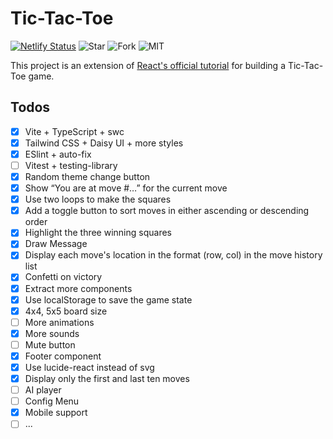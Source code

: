# Tic-Tac-Toe

[![Netlify Status](https://api.netlify.com/api/v1/badges/27d05461-ed67-42fa-a277-ca8ed24fea81/deploy-status)](https://app.netlify.com/sites/playreact-tic-tac-toe/deploys)
![Star](https://img.shields.io/github/stars/playreact/tic-tac-toe?style=flat)
![Fork](https://img.shields.io/github/forks/playreact/tic-tac-toe?style=flat)
![MIT](https://img.shields.io/github/license/playreact/tic-tac-toe?style=flat)

This project is an extension of [React's official tutorial](https://react.dev/learn/tutorial-tic-tac-toe) for building a Tic-Tac-Toe game.

## Todos

- [x] Vite + TypeScript + swc
- [x] Tailwind CSS + Daisy UI + more styles
- [x] ESlint + auto-fix
- [ ] Vitest + testing-library
- [x] Random theme change button
- [x] Show “You are at move #…” for the current move
- [x] Use two loops to make the squares
- [x] Add a toggle button to sort moves in either ascending or descending order
- [x] Highlight the three winning squares
- [x] Draw Message
- [x] Display each move's location in the format (row, col) in the move history list
- [x] Confetti on victory
- [x] Extract more components
- [x] Use localStorage to save the game state
- [x] 4x4, 5x5 board size
- [ ] More animations
- [x] More sounds
- [ ] Mute button
- [x] Footer component
- [x] Use lucide-react instead of svg
- [x] Display only the first and last ten moves
- [ ] AI player
- [ ] Config Menu
- [x] Mobile support
- [ ] ...